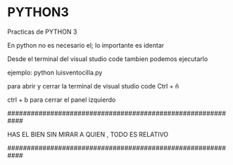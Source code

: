 # PYTHON3
Practicas de PYTHON 3

En python no es necesario el;
lo importante es identar

Desde el terminal del visual studio code tambien podemos ejecutarlo

ejemplo: python luisventocilla.py

para abrir y cerrar la terminal de visual studio code
Ctrl + ñ

ctrl + b para cerrar el panel izquierdo


############################################################



HAS EL BIEN SIN MIRAR A QUIEN , TODO ES RELATIVO


############################################################


